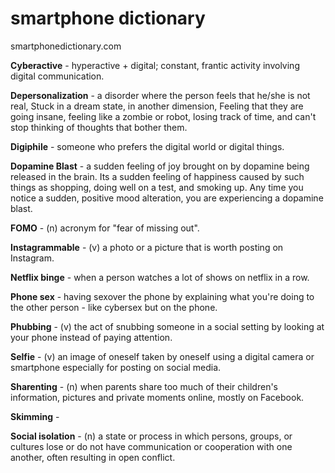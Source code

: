 # smartphone dictionary

smartphonedictionary.com

__Cyberactive__ - hyperactive + digital; constant, frantic activity involving digital communication.

__Depersonalization__ - a disorder where the person feels that he/she is not real, Stuck in a dream state, in another dimension, Feeling that they are going insane, feeling like a zombie or robot, losing track of time, and can't stop thinking of thoughts that bother them.

__Digiphile__ - someone who prefers the digital world or digital things.

__Dopamine Blast__ - a sudden feeling of joy brought on by dopamine being released in the brain. Its a sudden feeling of happiness caused by such things as shopping, doing well on a test, and smoking up. Any time you notice a sudden, positive mood alteration, you are experiencing a dopamine blast.

__FOMO__ - (n) acronym for "fear of missing out".

__Instagrammable__ - (v) a photo or a picture that is worth posting on Instagram.

__Netflix binge__ - when a person watches a lot of shows on netflix in a row.

__Phone sex__ - having sexover the phone by explaining what you're doing to the other person - like cybersex but on the phone.

__Phubbing__ - (v) the act of snubbing someone in a social setting by looking at your phone instead of paying attention.

__Selfie__ - (v) an image of oneself taken by oneself using a digital camera or smartphone especially for posting on social media.

__Sharenting__ - (n) when parents share too much of their children's information, pictures and private moments online, mostly on Facebook.

__Skimming__ - 

__Social isolation__ - (n) a state or process in which persons, groups, or cultures lose or do not have communication or cooperation with one another, often resulting in open conflict.

